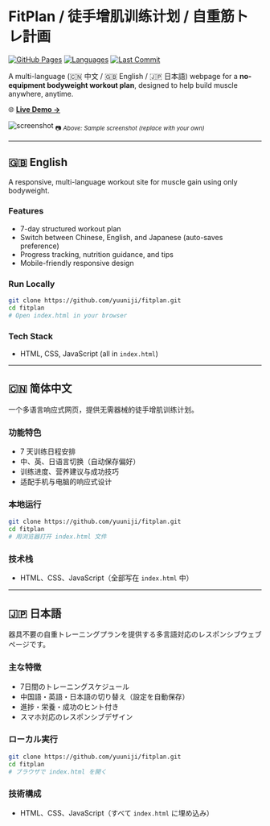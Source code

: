 # FitPlan / 徒手增肌训练计划 / 自重筋トレ計画

[![GitHub Pages](https://img.shields.io/badge/view%20online-fitplan-blue?logo=github)](http://yuuniji.github.io/fitplan)
[![Languages](https://img.shields.io/github/languages/top/yuuniji/fitplan?color=green)](https://github.com/yuuniji/fitplan)
[![Last Commit](https://img.shields.io/github/last-commit/yuuniji/fitplan)](https://github.com/yuuniji/fitplan)

A multi-language (🇨🇳 中文 / 🇬🇧 English / 🇯🇵 日本語) webpage for a **no-equipment bodyweight workout plan**, designed to help build muscle anywhere, anytime.

🌐 **[Live Demo →](http://yuuniji.github.io/fitplan)**

![screenshot](./screenshot.png) <sub>📷 *Above: Sample screenshot (replace with your own)*</sub>

---

## 🇬🇧 English

A responsive, multi-language workout site for muscle gain using only bodyweight.

### Features

* 7-day structured workout plan
* Switch between Chinese, English, and Japanese (auto-saves preference)
* Progress tracking, nutrition guidance, and tips
* Mobile-friendly responsive design

### Run Locally

```bash
git clone https://github.com/yuuniji/fitplan.git
cd fitplan
# Open index.html in your browser
```

### Tech Stack

* HTML, CSS, JavaScript (all in `index.html`)

---

## 🇨🇳 简体中文

一个多语言响应式网页，提供无需器械的徒手增肌训练计划。

### 功能特色

* 7 天训练日程安排
* 中、英、日语言切换（自动保存偏好）
* 训练进度、营养建议与成功技巧
* 适配手机与电脑的响应式设计

### 本地运行

```bash
git clone https://github.com/yuuniji/fitplan.git
cd fitplan
# 用浏览器打开 index.html 文件
```

### 技术栈

* HTML、CSS、JavaScript（全部写在 `index.html` 中）

---

## 🇯🇵 日本語

器具不要の自重トレーニングプランを提供する多言語対応のレスポンシブウェブページです。

### 主な特徴

* 7日間のトレーニングスケジュール
* 中国語・英語・日本語の切り替え（設定を自動保存）
* 進捗・栄養・成功のヒント付き
* スマホ対応のレスポンシブデザイン

### ローカル実行

```bash
git clone https://github.com/yuuniji/fitplan.git
cd fitplan
# ブラウザで index.html を開く
```

### 技術構成

* HTML、CSS、JavaScript（すべて `index.html` に埋め込み）


